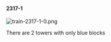 #### 2317-1
![train-2317-1-0.png](https://github.com/lil-lab/nlvr/raw/master/nlvr/train/images/12/train-2317-1-0.png "train-2317-1-0.png")

There are 2 towers with only blue blocks